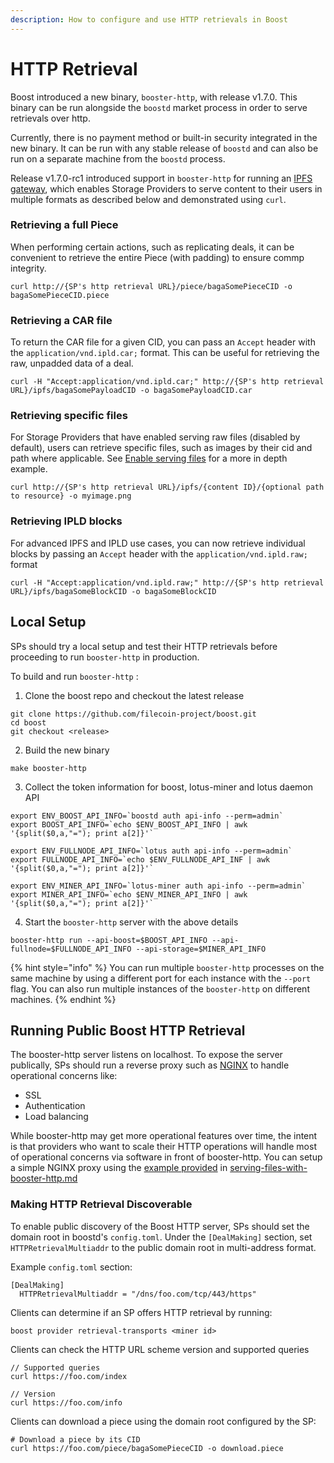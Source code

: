 ```yaml
---
description: How to configure and use HTTP retrievals in Boost
---
```


# HTTP Retrieval

Boost introduced a new binary, `booster-http`, with release v1.7.0. This binary can be run alongside the `boostd` market process in order to serve retrievals over http.

Currently, there is no payment method or built-in security integrated in the new binary. It can be run with any stable release of `boostd` and can also be run on a separate machine from the `boostd` process.

Release v1.7.0-rc1 introduced support in `booster-http` for running an [IPFS gateway](https://docs.ipfs.tech/concepts/ipfs-gateway/#overview), which enables Storage Providers to serve content to their users in multiple formats as described below and demonstrated using `curl`.

### Retrieving a full Piece

When performing certain actions, such as replicating deals, it can be convenient to retrieve the entire Piece (with padding) to ensure commp integrity.

```
curl http://{SP's http retrieval URL}/piece/bagaSomePieceCID -o bagaSomePieceCID.piece
```

### Retrieving a CAR file

To return the CAR file for a given CID, you can pass an `Accept` header with the `application/vnd.ipld.car;` format. This can be useful for retrieving the raw, unpadded data of a deal.

```
curl -H "Accept:application/vnd.ipld.car;" http://{SP's http retrieval URL}/ipfs/bagaSomePayloadCID -o bagaSomePayloadCID.car
```

### Retrieving specific files

For Storage Providers that have enabled serving raw files (disabled by default), users can retrieve specific files, such as images by their cid and path where applicable. See [Enable serving files](https://boost.filecoin.io/http-retrieval/serving-files-with-booster-http#enable-serving-files) for a more in depth example.

```
curl http://{SP's http retrieval URL}/ipfs/{content ID}/{optional path to resource} -o myimage.png
```

### Retrieving IPLD blocks

For advanced IPFS and IPLD use cases, you can now retrieve individual blocks by passing an `Accept` header with the `application/vnd.ipld.raw;` format

```
curl -H "Accept:application/vnd.ipld.raw;" http://{SP's http retrieval URL}/ipfs/bagaSomeBlockCID -o bagaSomeBlockCID
```

## Local Setup

SPs should try a local setup and test their HTTP retrievals before proceeding to run `booster-http` in production.

To build and run `booster-http` :

1. Clone the boost repo and checkout the latest release

```
git clone https://github.com/filecoin-project/boost.git
cd boost
git checkout <release>
```

2. Build the new binary

```
make booster-http
```

3. Collect the token information for boost, lotus-miner and lotus daemon API

```
export ENV_BOOST_API_INFO=`boostd auth api-info --perm=admin`
export BOOST_API_INFO=`echo $ENV_BOOST_API_INFO | awk '{split($0,a,"="); print a[2]}'`
```

```
export ENV_FULLNODE_API_INFO=`lotus auth api-info --perm=admin`
export FULLNODE_API_INFO=`echo $ENV_FULLNODE_API_INF | awk '{split($0,a,"="); print a[2]}'`
```

```
export ENV_MINER_API_INFO=`lotus-miner auth api-info --perm=admin`
export MINER_API_INFO=`echo $ENV_MINER_API_INFO | awk '{split($0,a,"="); print a[2]}'`
```

4. Start the `booster-http` server with the above details

```
booster-http run --api-boost=$BOOST_API_INFO --api-fullnode=$FULLNODE_API_INFO --api-storage=$MINER_API_INFO
```

{% hint style="info" %}
You can run multiple `booster-http` processes on the same machine by using a different port for each instance with the `--port` flag. You can also run multiple instances of the `booster-http` on different machines.
{% endhint %}

## Running Public Boost HTTP Retrieval

The booster-http server listens on localhost. To expose the server publically, SPs should run a reverse proxy such as [NGINX](https://nginx.org/en/docs/) to handle operational concerns like:

* SSL
* Authentication
* Load balancing

While booster-http may get more operational features over time, the intent is that providers who want to scale their HTTP operations will handle most of operational concerns via software in front of booster-http. You can setup a simple NGINX proxy using the [example provided](serving-files-with-booster-http.md#protecting-booster-http-with-nginx) in [serving-files-with-booster-http.md](serving-files-with-booster-http.md "mention")

### Making HTTP Retrieval Discoverable

To enable public discovery of the Boost HTTP server, SPs should set the domain root in boostd's `config.toml`. Under the `[DealMaking]` section, set `HTTPRetrievalMultiaddr` to the public domain root in multi-address format.

Example `config.toml` section:

```
[DealMaking]
  HTTPRetrievalMultiaddr = "/dns/foo.com/tcp/443/https"
```

Clients can determine if an SP offers HTTP retrieval by running:

```
boost provider retrieval-transports <miner id>
```

Clients can check the HTTP URL scheme version and supported queries

```
// Supported queries
curl https://foo.com/index

// Version
curl https://foo.com/info
```

Clients can download a piece using the domain root configured by the SP:

```
# Download a piece by its CID
curl https://foo.com/piece/bagaSomePieceCID -o download.piece
```
